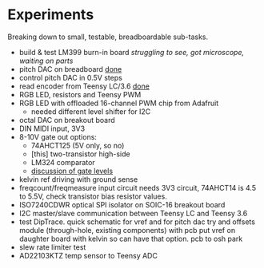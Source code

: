 # Experiments

Breaking down to small, testable, breadboardable sub-tasks.

- build & test LM399 burn-in board *struggling to see, got microscope, waiting on parts*
- pitch DAC on breadboard [done](code/)
- control pitch DAC in 0.5V steps
- read encoder from Teensy LC/3.6 [done](code/EncoderTest/EncoderTest.ino)
- RGB LED, resistors and Teensy PWM
- RGB LED with offloaded 16-channel PWM chip from Adafruit
    - needed different level shifter for I2C
- octal DAC on breakout board
- DIN MIDI input, 3V3
- 8-10V gate out options:
    - 74AHCT125 (5V only, so no)
    - [this] two-transistor high-side
    - LM324 comparator
    - [discussion of gate levels](https://www.muffwiggler.com/forum/viewtopic.php?p=468009&sid=1596d8bf763b7e4b2635537f46b4323f)
- kelvin ref driving with ground sense
- freqcount/freqmeasure input circuit
    needs 3V3 circuit, 74AHCT14 is 4.5 to 5.5V, check transistor bias resistor values.
- ISO7240CDWR optical SPI isolator on SOIC-16 breakout board
- I2C master/slave communication between Teensy LC and Teensy 3.6
- test DipTrace.
    quick schematic for vref
    and for pitch dac
    try and offsets module (through-hole, existing components) with pcb put vref on daughter board with kelvin so can have that option.
    pcb to osh park
- slew rate limiter test
- AD22103KTZ temp sensor to Teensy ADC



